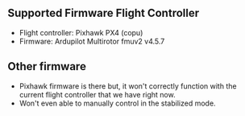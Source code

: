 ## Supported Firmware Flight Controller
- Flight controller: Pixhawk PX4 (copu)
- Firmware: Ardupilot Multirotor fmuv2 v4.5.7


## Other firmware
- Pixhawk firmware is there but, it won't correctly function with the current flight controller that we have right now.
- Won't even able to manually control in the stabilized mode.
